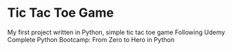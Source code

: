 <h1>Tic Tac Toe Game</h1>

My first project written in Python, simple tic tac toe game
Following Udemy Complete Python Bootcamp: From Zero to Hero in Python
